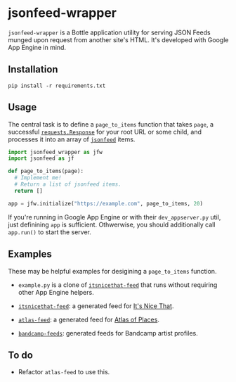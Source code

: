# jsonfeed-wrapper

`jsonfeed-wrapper` is a Bottle application utility for serving JSON Feeds munged upon request from another site's HTML. It's developed with Google App Engine in mind.


## Installation

```
pip install -r requirements.txt
```

## Usage

The central task is to define a `page_to_items` function that takes `page`, a successful [`requests.Response`](https://requests.readthedocs.io/en/master/api/#requests.Response) for your root URL or some child, and processes it into an array of [`jsonfeed`](https://github.com/lukasschwab/jsonfeed) items.

```python
import jsonfeed_wrapper as jfw
import jsonfeed as jf

def page_to_items(page):
  # Implement me!
  # Return a list of jsonfeed items.
  return []

app = jfw.initialize("https://example.com", page_to_items, 20)
```

If you're running in Google App Engine or with their `dev_appserver.py` util, just definining `app` is sufficient. Othwerwise, you should additionally call `app.run()` to start the server.

## Examples

These may be helpful examples for desigining a `page_to_items` function.

+ `example.py` is a clone of [`itsnicethat-feed`](https://github.com/lukasschwab/itsnicethat-feed) that runs without requiring other App Engine helpers.

+ [`itsnicethat-feed`](https://github.com/lukasschwab/itsnicethat-feed): a generated feed for [It's Nice That](https://www.itsnicethat.com/).

+ [`atlas-feed`](https://github.com/lukasschwab/itsnicethat-feed): a generated feed for [Atlas of Places](https://atlasofplaces.com/).

+ [`bandcamp-feeds`](https://github.com/lukasschwab/bandcamp-feeds): generated feeds for Bandcamp artist profiles.

## To do

+ Refactor `atlas-feed` to use this.
